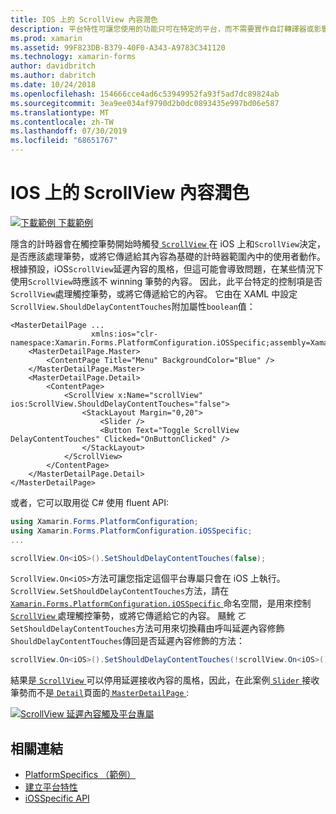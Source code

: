```yaml
---
title: IOS 上的 ScrollView 內容潤色
description: 平台特性可讓您使用的功能只可在特定的平台，而不需要實作自訂轉譯器或影響。 本文說明如何使用 iOS 平臺特定的來控制 ScrollView 是否處理觸控手勢, 或將其傳遞至其內容。
ms.prod: xamarin
ms.assetid: 99F823DB-B379-40F0-A343-A9783C341120
ms.technology: xamarin-forms
author: davidbritch
ms.author: dabritch
ms.date: 10/24/2018
ms.openlocfilehash: 154666cce4ad6c53949952fa93f5ad7dc89824ab
ms.sourcegitcommit: 3ea9ee034af9790d2b0dc0893435e997bd06e587
ms.translationtype: MT
ms.contentlocale: zh-TW
ms.lasthandoff: 07/30/2019
ms.locfileid: "68651767"
---
```

# <a name="scrollview-content-touches-on-ios"></a>IOS 上的 ScrollView 內容潤色

[![下載範例](~/media/shared/download.png) 下載範例](https://docs.microsoft.com/samples/xamarin/xamarin-forms-samples/userinterface-platformspecifics)

隱含的計時器會在觸控筆勢開始時觸發[ `ScrollView` ](xref:Xamarin.Forms.ScrollView)在 iOS 上和`ScrollView`決定，是否應該處理筆勢，或將它傳遞給其內容為基礎的計時器範圍內中的使用者動作。 根據預設，iOS`ScrollView`延遲內容的風格，但這可能會導致問題，在某些情況下使用`ScrollView`時應該不 winning 筆勢的內容。 因此，此平台特定的控制項是否`ScrollView`處理觸控筆勢，或將它傳遞給它的內容。 它由在 XAML 中設定`ScrollView.ShouldDelayContentTouches`附加屬性`boolean`值：

```xaml
<MasterDetailPage ...
                  xmlns:ios="clr-namespace:Xamarin.Forms.PlatformConfiguration.iOSSpecific;assembly=Xamarin.Forms.Core">
    <MasterDetailPage.Master>
        <ContentPage Title="Menu" BackgroundColor="Blue" />
    </MasterDetailPage.Master>
    <MasterDetailPage.Detail>
        <ContentPage>
            <ScrollView x:Name="scrollView" ios:ScrollView.ShouldDelayContentTouches="false">
                <StackLayout Margin="0,20">
                    <Slider />
                    <Button Text="Toggle ScrollView DelayContentTouches" Clicked="OnButtonClicked" />
                </StackLayout>
            </ScrollView>
        </ContentPage>
    </MasterDetailPage.Detail>
</MasterDetailPage>
```

或者，它可以取用從 C# 使用 fluent API:

```csharp
using Xamarin.Forms.PlatformConfiguration;
using Xamarin.Forms.PlatformConfiguration.iOSSpecific;
...

scrollView.On<iOS>().SetShouldDelayContentTouches(false);
```

`ScrollView.On<iOS>`方法可讓您指定這個平台專屬只會在 iOS 上執行。 `ScrollView.SetShouldDelayContentTouches`方法，請在[ `Xamarin.Forms.PlatformConfiguration.iOSSpecific` ](xref:Xamarin.Forms.PlatformConfiguration.iOSSpecific)命名空間，是用來控制[ `ScrollView` ](xref:Xamarin.Forms.ScrollView)處理觸控筆勢，或將它傳遞給它的內容。 颾魤 ㄛ`SetShouldDelayContentTouches`方法可用來切換藉由呼叫延遲內容修飾`ShouldDelayContentTouches`傳回是否延遲內容修飾的方法：

```csharp
scrollView.On<iOS>().SetShouldDelayContentTouches(!scrollView.On<iOS>().ShouldDelayContentTouches());
```

結果是[ `ScrollView` ](xref:Xamarin.Forms.ScrollView)可以停用延遲接收內容的風格，因此，在此案例[ `Slider` ](xref:Xamarin.Forms.Slider)接收筆勢而不是[ `Detail`](xref:Xamarin.Forms.MasterDetailPage.Detail)頁面的[ `MasterDetailPage` ](xref:Xamarin.Forms.MasterDetailPage):

[![](scrollview-content-touches-images/scrollview-delay-content-touches.png "ScrollView 延遲內容觸及平台專屬")](scrollview-content-touches-images/scrollview-delay-content-touches-large.png#lightbox "ScrollView 延遲內容觸及特定平台")

## <a name="related-links"></a>相關連結

- [PlatformSpecifics （範例）](https://docs.microsoft.com/samples/xamarin/xamarin-forms-samples/userinterface-platformspecifics)
- [建立平台特性](~/xamarin-forms/platform/platform-specifics/index.md#creating-platform-specifics)
- [iOSSpecific API](xref:Xamarin.Forms.PlatformConfiguration.iOSSpecific)
